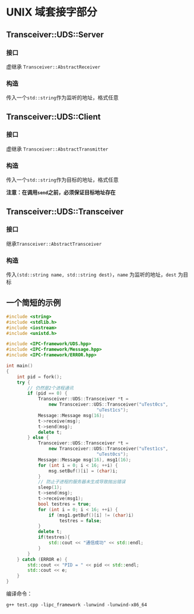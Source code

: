 # UNIX 域套接字部分
## Transceiver::UDS::Server
### 接口
虚继承 `Transceiver::AbstractReceiver`
### 构造
传入一个`std::string`作为监听的地址，格式任意

## Transceiver::UDS::Client
### 接口
虚继承 `Transceiver::AbstractTransmitter`
### 构造
传入一个`std::string`作为目标的地址，格式任意

**注意：在调用`send`之前，必须保证目标地址存在**

## Transceiver::UDS::Transceiver
### 接口
继承`Transceiver::AbstractTransceiver`

### 构造
传入`(std::string name, std::string dest)`，`name` 为监听的地址，`dest` 为目标

## 一个简短的示例
```cpp
#include <string>
#include <stdlib.h>
#include <iostream>
#include <unistd.h>

#include <IPC-framework/UDS.hpp>
#include <IPC-framework/Message.hpp>
#include <IPC-framework/ERROR.hpp>

int main()
{
	int pid = fork();
	try {
		// 仍然是2个进程通讯
		if (pid == 0) {
			Transceiver::UDS::Transceiver *t =
				new Transceiver::UDS::Transceiver("uTest0cs",
								  "uTest1cs");
			Message::Message msg(16);
			t->receive(msg);
			t->send(msg);
			delete t;
		} else {
			Transceiver::UDS::Transceiver *t =
				new Transceiver::UDS::Transceiver("uTest1cs",
								  "uTest0cs");
			Message::Message msg(16), msg1(16);
			for (int i = 0; i < 16; ++i) {
				msg.setBuf()[i] = (char)i;
			}
			// 防止子进程的服务器未生成导致抛出错误
			sleep(1);
			t->send(msg);
			t->receive(msg1);
			bool testres = true;
			for (int i = 0; i < 16; ++i) {
				if (msg1.getBuf()[i] != (char)i)
					testres = false;
			}
			delete t;
			if(testres){
				std::cout << "通信成功" << std::endl;
			}
		}
	} catch (ERROR e) {
		std::cout << "PID = " << pid << std::endl;
		std::cout << e;
	}
}
```

编译命令：
```
g++ test.cpp -lipc_framework -lunwind -lunwind-x86_64
```